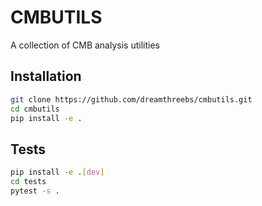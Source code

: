 # CMBUTILS

A collection of CMB analysis utilities

## Installation

```bash
git clone https://github.com/dreamthreebs/cmbutils.git
cd cmbutils
pip install -e .
```

## Tests

```bash
pip install -e .[dev]
cd tests
pytest -s .
```

